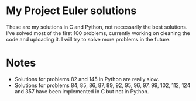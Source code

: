# My Project Euler solutions
These are my solutions in C and Python, not necessarily the best solutions. I've solved most of the first 100 problems, currently working on cleaning the code and uploading it. I will try to solve more problems in the future.

# Notes
- Solutions for problems 82 and 145 in Python are really slow.
- Solutions for problems 84, 85, 86, 87, 89, 92, 95, 96, 97. 99, 102, 112, 124 and 357 have been implemented in C but not in Python.
